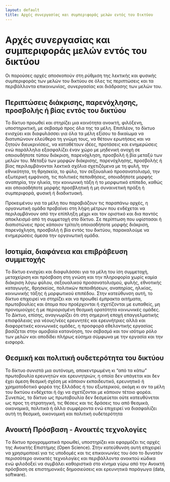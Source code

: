 ```yaml
---
layout: default
title: Αρχές συνεργασίας και συμπεριφοράς μελών εντός του δικτύου
---
```


<h1> Αρχές συνεργασίας και συμπεριφοράς μελών εντός του δικτύου </h1>

Οι παρούσες αρχές αποσκοπούν στη ρύθμιση της λεκτικής και φυσικής συμπεριφοράς των μελών του δικτύου σε όλες τις περιπτώσεις και τα περιβάλλοντα επικοινωνίας, συνεργασίας και διάδρασης των μελών του.
 
 
## Περιπτώσεις διάκρισης, παρενόχλησης, προσβολής ή βίας εντός του δικτύου 
Το δίκτυο προωθεί και στηρίζει μια κοινότητα ανοικτή, φιλόξενη, υποστηρικτική, με σεβασμό προς όλα της τα μέλη. Επιπλέον, το δίκτυο ενισχύει και διαφυλάσσει για όλα τα μέλη εξίσου το δικαίωμα να διατυπώνουν ελεύθερα τη γνώμη τους, να θέτουν ερωτήσεις και να ζητούν διευκρινίσεις, να καταθέτουν ιδέες, προτάσεις και ενημερώσεις ενώ παράλληλα εξασφαλίζει έναν χώρο με μηδενική ανοχή σε οποιουδήποτε τύπου διάκριση, παρενόχληση, προσβολή ή βία μεταξύ των μελών του.  Μεταξύ των μορφών διάκρισης, παρενόχλησης, προσβολής ή βίας περιλαμβάνονται λεκτικά σχόλια σχετιζόμενα με τη φυλή, την εθνικότητα, τη θρησκεία, το φύλο, τον σεξουαλικό προσανατολισμό, την εξωτερική εμφάνιση, τις πολιτικές πεποιθήσεις, οποιαδήποτε μορφής αναπηρία, την ηλικία, την κοινωνική τάξη ή το μορφωτικό επίπεδο, καθώς και οποιασδήποτε μορφής προσβλητική ή μη συναινετική πράξη ή συμπεριφορά, φυσική ή διαδικτυακή.
 
Προκειμένου για τα μέλη που παραβιάζουν τις παραπάνω αρχές, η οργανωτική ομάδα προβαίνει στη λήψη μέτρων που ενδέχεται να περιλαμβάνουν από την επίπληξη μέχρι και τον οριστικό και δια παντός αποκλεισμό από τη συμμετοχή στο δίκτυο. Σε περίπτωση που υφίστασαι ή διαπιστώνεις προς κάποιον τρίτο/η οποιασδήποτε μορφής διάκριση, παρενόχληση, προσβολή ή βία εντός του δικτύου, παρακαλούμε να ενημερώσεις άμεσα την οργανωτική ομάδα.
 
           
## Ισοτιμία, διαφάνεια και επιβράβευση συμμετοχής
Το δίκτυο ενισχύει και διαφυλάσσει για τα μέλη του ίση συμμετοχή, μεταχείριση και πρόσβαση στη γνώση και την πληροφορία χωρίς καμία διάκριση λόγω φύλου, σεξουαλικού προσανατολισμού, φυλής, εθνοτικής καταγωγής, θρησκείας, πολιτικών πεποιθήσεων, αναπηρίας, ηλικίας, κοινωνικής τάξης ή μορφωτικού επιπέδου. Στην κατεύθυνση αυτή, το δίκτυο επιχειρεί να στηρίζει και να προωθεί έμπρακτα αιτήματα, πρωτοβουλίες και άτομα που προέρχονται ή σχετίζονται με ευπαθείς, μη προνομιούχες ή με περιορισμένη θεσμική ορατότητα κοινωνικές ομάδες.
Το Δίκτυο, επίσης, αναγνωρίζει ότι στη σημερινή εποχή επαγγελματικής επισφάλειας για νέους/νέες ερευνητές και ερευνήτριες αλλά και διαφορετικές κοινωνικές ομάδες, η προσφορά εθελοντικής εργασίας βασίζεται στην αμοιβαία κατανόηση, τον σεβασμό και τον ισότιμο ρόλο των μελών και αποδίδει πλήρως εύσημα σύμφωνα με την εργασία και την εισφορά.

## Θεσμική και πολιτική ουδετερότητα του δικτύου 
Το δίκτυο συνιστά μια αυτόνομη, αποκεντρωμένη κι “από τα κάτω” πρωτοβουλία ερευνητών και ερευνητριών, η οποία δεν υπάγεται και δεν έχει άμεση θεσμική σχέση με κάποιον εκπαιδευτικό, ερευνητικό ή χρηματοδοτικό φορέα της Ελλάδας ή του εξωτερικού, ακόμη κι αν τα μέλη του δικτύου ενδέχεται ή όχι να σχετίζονται με κάποιον τέτοιο φορέα. Συνεπώς, το δίκτυο ως πρωτοβουλία δεν δεσμεύεται ούτε κατευθύνεται ως προς τη στρατηγική, τις θέσεις και τις δράσεις του από θεσμικά, οικονομικά, πολιτικά ή άλλα συμφέροντα ενώ επιχειρεί να διασφαλίζει αυτή τη θεσμική, οικονομική και πολιτική ουδετερότητα

## Ανοικτή Πρόσβαση - Ανοικτές τεχνολογίες
Tο δίκτυο προγραμματικά προωθεί, υποστηρίζει και εφαρμόζει τις αρχές της Ανοικτής Επιστήμης (Open Science). Στην κατεύθυνση αυτή επιχειρεί να χρησιμοποιεί για τις υποδομές και τις επικοινωνίες του όσο το δυνατόν περισσότερο ανοικτές τεχνολογίες και περιβάλλοντα ανοικτού κώδικα ενώ φιλοδοξεί να συμβάλει καθοριστικά στο κίνημα γύρω από την Ανοικτή πρόσβαση σε επιστημονικές δημοσιεύσεις και ερευνητικά παράγωγα (data, software).
